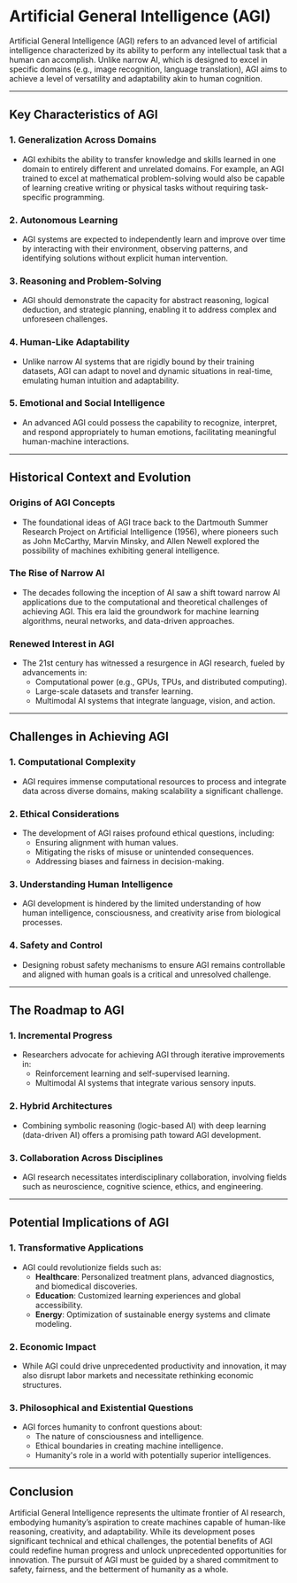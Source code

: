 # Artificial General Intelligence (AGI)

Artificial General Intelligence (AGI) refers to an advanced level of artificial intelligence characterized by its ability to perform any intellectual task that a human can accomplish. Unlike narrow AI, which is designed to excel in specific domains (e.g., image recognition, language translation), AGI aims to achieve a level of versatility and adaptability akin to human cognition.

---

## **Key Characteristics of AGI**

### **1. Generalization Across Domains**
- AGI exhibits the ability to transfer knowledge and skills learned in one domain to entirely different and unrelated domains. For example, an AGI trained to excel at mathematical problem-solving would also be capable of learning creative writing or physical tasks without requiring task-specific programming.

### **2. Autonomous Learning**
- AGI systems are expected to independently learn and improve over time by interacting with their environment, observing patterns, and identifying solutions without explicit human intervention.

### **3. Reasoning and Problem-Solving**
- AGI should demonstrate the capacity for abstract reasoning, logical deduction, and strategic planning, enabling it to address complex and unforeseen challenges.

### **4. Human-Like Adaptability**
- Unlike narrow AI systems that are rigidly bound by their training datasets, AGI can adapt to novel and dynamic situations in real-time, emulating human intuition and adaptability.

### **5. Emotional and Social Intelligence**
- An advanced AGI could possess the capability to recognize, interpret, and respond appropriately to human emotions, facilitating meaningful human-machine interactions.

---

## **Historical Context and Evolution**

### **Origins of AGI Concepts**
- The foundational ideas of AGI trace back to the Dartmouth Summer Research Project on Artificial Intelligence (1956), where pioneers such as John McCarthy, Marvin Minsky, and Allen Newell explored the possibility of machines exhibiting general intelligence.

### **The Rise of Narrow AI**
- The decades following the inception of AI saw a shift toward narrow AI applications due to the computational and theoretical challenges of achieving AGI. This era laid the groundwork for machine learning algorithms, neural networks, and data-driven approaches.

### **Renewed Interest in AGI**
- The 21st century has witnessed a resurgence in AGI research, fueled by advancements in:
  - Computational power (e.g., GPUs, TPUs, and distributed computing).
  - Large-scale datasets and transfer learning.
  - Multimodal AI systems that integrate language, vision, and action.

---

## **Challenges in Achieving AGI**

### **1. Computational Complexity**
- AGI requires immense computational resources to process and integrate data across diverse domains, making scalability a significant challenge.

### **2. Ethical Considerations**
- The development of AGI raises profound ethical questions, including:
  - Ensuring alignment with human values.
  - Mitigating the risks of misuse or unintended consequences.
  - Addressing biases and fairness in decision-making.

### **3. Understanding Human Intelligence**
- AGI development is hindered by the limited understanding of how human intelligence, consciousness, and creativity arise from biological processes.

### **4. Safety and Control**
- Designing robust safety mechanisms to ensure AGI remains controllable and aligned with human goals is a critical and unresolved challenge.

---

## **The Roadmap to AGI**

### **1. Incremental Progress**
- Researchers advocate for achieving AGI through iterative improvements in:
  - Reinforcement learning and self-supervised learning.
  - Multimodal AI systems that integrate various sensory inputs.

### **2. Hybrid Architectures**
- Combining symbolic reasoning (logic-based AI) with deep learning (data-driven AI) offers a promising path toward AGI development.

### **3. Collaboration Across Disciplines**
- AGI research necessitates interdisciplinary collaboration, involving fields such as neuroscience, cognitive science, ethics, and engineering.

---

## **Potential Implications of AGI**

### **1. Transformative Applications**
- AGI could revolutionize fields such as:
  - **Healthcare**: Personalized treatment plans, advanced diagnostics, and biomedical discoveries.
  - **Education**: Customized learning experiences and global accessibility.
  - **Energy**: Optimization of sustainable energy systems and climate modeling.

### **2. Economic Impact**
- While AGI could drive unprecedented productivity and innovation, it may also disrupt labor markets and necessitate rethinking economic structures.

### **3. Philosophical and Existential Questions**
- AGI forces humanity to confront questions about:
  - The nature of consciousness and intelligence.
  - Ethical boundaries in creating machine intelligence.
  - Humanity's role in a world with potentially superior intelligences.

---

## **Conclusion**
Artificial General Intelligence represents the ultimate frontier of AI research, embodying humanity’s aspiration to create machines capable of human-like reasoning, creativity, and adaptability. While its development poses significant technical and ethical challenges, the potential benefits of AGI could redefine human progress and unlock unprecedented opportunities for innovation. The pursuit of AGI must be guided by a shared commitment to safety, fairness, and the betterment of humanity as a whole.
